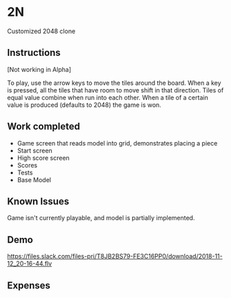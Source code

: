 # 2N
Customized 2048 clone

## Instructions

[Not working in Alpha]

To play, use the arrow keys to move the tiles around the board.  When a key is pressed, all the tiles that have room to move shift in that direction.  Tiles of equal value combine when run into each other.  When a tile of a certain value is produced (defaults to 2048) the game is won.

## Work completed

* Game screen that reads model into grid, demonstrates placing a piece
* Start screen
* High score screen
* Scores
* Tests
* Base Model

## Known Issues

Game isn't currently playable, and model is partially implemented.

## Demo

https://files.slack.com/files-pri/T8JB2BS79-FE3C16PP0/download/2018-11-12_20-16-44.flv

## Expenses
